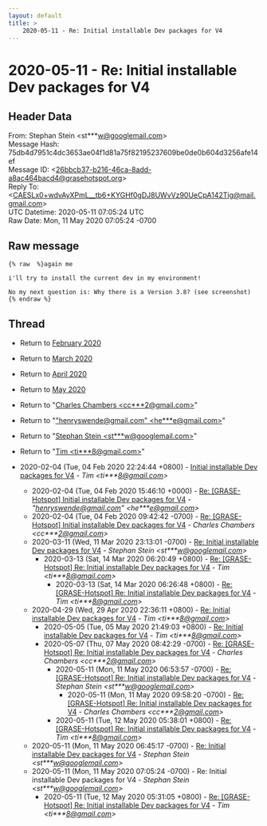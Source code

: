 ```yaml
---
layout: default
title: >
    2020-05-11 - Re: Initial installable Dev packages for V4
---
```


# 2020-05-11 - Re: Initial installable Dev packages for V4

## Header Data

From: Stephan Stein \<st***w@googlemail.com\><br>
Message Hash: 75db4d7951c4dc3653ae04f1d81a75f82195237609be0de0b604d3256afe14ef<br>
Message ID: \<26bbcb37-b216-46ca-8add-a8ac464bacd4@grasehotspot.org\><br>
Reply To: \<CAESLx0+wdvAyXPmL__tb6+KYGHf0gDJ8UWvVz90UeCpA142Tig@mail.gmail.com\><br>
UTC Datetime: 2020-05-11 07:05:24 UTC<br>
Raw Date: Mon, 11 May 2020 07:05:24 -0700<br>

## Raw message

```
{% raw  %}again me

i'll try to install the current dev in my environment!

No my next question is: Why there is a Version 3.8? (see screenshot)
{% endraw %}
```

## Thread

+ Return to [February 2020](/archive/2020/02)
+ Return to [March 2020](/archive/2020/03)
+ Return to [April 2020](/archive/2020/04)
+ Return to [May 2020](/archive/2020/05)

+ Return to "[Charles Chambers <cc***2<span>@</span>gmail.com>](/authors/cc___2_at_gmail_com)"
+ Return to "["henryswende@gmail.com" <he***e<span>@</span>gmail.com>](/authors/he___e_at_gmail_com)"
+ Return to "[Stephan Stein <st***w<span>@</span>googlemail.com>](/authors/st___w_at_googlemail_com)"
+ Return to "[Tim <ti***8<span>@</span>gmail.com>](/authors/ti___8_at_gmail_com)"

+ 2020-02-04 (Tue, 04 Feb 2020 22:24:44 +0800) - [Initial installable Dev packages for V4](/archive/2020/02/dafb75b2cbb11c193bf1c1a6f279e5e8c2ff301e437db8acb1021013fb331bfd) - _Tim \<ti***8@gmail.com\>_
  + 2020-02-04 (Tue, 04 Feb 2020 15:46:10 +0000) - [Re: [GRASE-Hotspot] Initial installable Dev packages for V4](/archive/2020/02/1ca7fcb4e7d8d9fa51002f4d03cef9e8acd30218517b4b48c817556fda7513e1) - _"henryswende@gmail.com" \<he***e@gmail.com\>_
  + 2020-02-04 (Tue, 04 Feb 2020 09:42:42 -0700) - [Re: [GRASE-Hotspot] Initial installable Dev packages for V4](/archive/2020/02/cc87b8689c19b8d9bb03a106c44e279711f45cc187e01a48cee864c842f01365) - _Charles Chambers \<cc***2@gmail.com\>_
  + 2020-03-11 (Wed, 11 Mar 2020 23:13:01 -0700) - [Re: Initial installable Dev packages for V4](/archive/2020/03/dcfe48513645e50c04ac1a57863199055c24cabd7ea6de31efb02e95b0f67627) - _Stephan Stein \<st***w@googlemail.com\>_
    + 2020-03-13 (Sat, 14 Mar 2020 06:20:49 +0800) - [Re: [GRASE-Hotspot] Re: Initial installable Dev packages for V4](/archive/2020/03/1fc3234aa7c33f141ca914d5b2057f06f12abb01a68f0cc00371633a2c9cf82b) - _Tim \<ti***8@gmail.com\>_
      + 2020-03-13 (Sat, 14 Mar 2020 06:26:48 +0800) - [Re: [GRASE-Hotspot] Re: Initial installable Dev packages for V4](/archive/2020/03/3518df47e27b4e583ccda469d9bcb22311944e0319b485ba629054d31e3bc14e) - _Tim \<ti***8@gmail.com\>_
  + 2020-04-29 (Wed, 29 Apr 2020 22:36:11 +0800) - [Re: Initial installable Dev packages for V4](/archive/2020/04/716dbb077e0c01cacacc1ca6fa7a6f72882fb3f304dd16dca4c8c2894ab95132) - _Tim \<ti***8@gmail.com\>_
    + 2020-05-05 (Tue, 05 May 2020 21:49:03 +0800) - [Re: Initial installable Dev packages for V4](/archive/2020/05/c93acfd5178d64447975f5b0be6ccde2d392f11f8352ec7ded3f4d286e44fca4) - _Tim \<ti***8@gmail.com\>_
    + 2020-05-07 (Thu, 07 May 2020 08:42:29 -0700) - [Re: [GRASE-Hotspot] Re: Initial installable Dev packages for V4](/archive/2020/05/0db91264e6097c2095d28746e701e881f3a39fe8e4b384cb08e480908c5a9da0) - _Charles Chambers \<cc***2@gmail.com\>_
      + 2020-05-11 (Mon, 11 May 2020 06:53:57 -0700) - [Re: [GRASE-Hotspot] Re: Initial installable Dev packages for V4](/archive/2020/05/c107d1e3ea5b7e6379a818eb8eed9756565420415c16cebe020d6f712cebc895) - _Stephan Stein \<st***w@googlemail.com\>_
        + 2020-05-11 (Mon, 11 May 2020 09:58:20 -0700) - [Re: [GRASE-Hotspot] Re: Initial installable Dev packages for V4](/archive/2020/05/bb7cff84e3923081897d48563ea515ed8277936f60cabad932e8a4b390ad3742) - _Charles Chambers \<cc***2@gmail.com\>_
      + 2020-05-11 (Tue, 12 May 2020 05:38:01 +0800) - [Re: [GRASE-Hotspot] Re: Initial installable Dev packages for V4](/archive/2020/05/a9e02c7ac30efffd6ad1d8ecd40c9ca497a66db5d70292a9087cec3b9af97748) - _Tim \<ti***8@gmail.com\>_
  + 2020-05-11 (Mon, 11 May 2020 06:45:17 -0700) - [Re: Initial installable Dev packages for V4](/archive/2020/05/78a8943380abad1e77f3d6ec2ce790db61da21f131c57f5d35440c5734637290) - _Stephan Stein \<st***w@googlemail.com\>_
  + 2020-05-11 (Mon, 11 May 2020 07:05:24 -0700) - Re: Initial installable Dev packages for V4 - _Stephan Stein \<st***w@googlemail.com\>_
    + 2020-05-11 (Tue, 12 May 2020 05:31:05 +0800) - [Re: [GRASE-Hotspot] Re: Initial installable Dev packages for V4](/archive/2020/05/7560425da1802dfa4d8bdd07c0865b3e12313cc789e5ffc8cf9810d79f4f159c) - _Tim \<ti***8@gmail.com\>_

